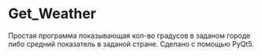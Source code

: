 # Get_Weather

Простая программа показывающая кол-во градусов в заданом городе либо средний показатель в заданой стране.
Сделано с помощью PyQt5.
